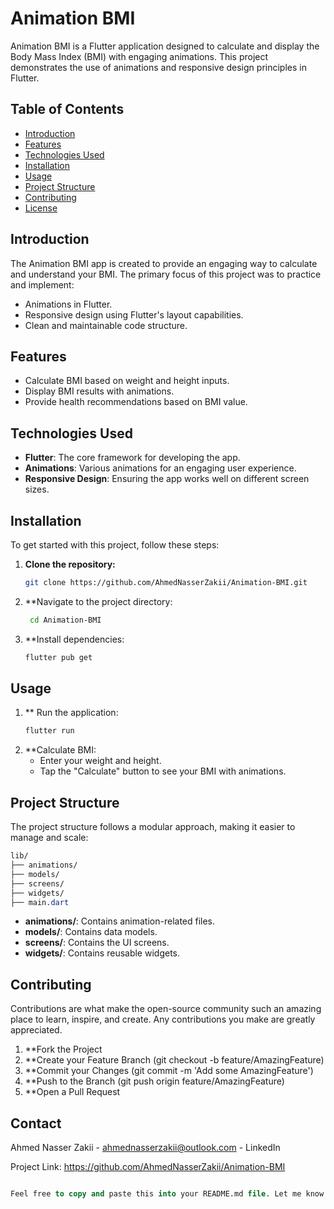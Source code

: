 # Animation BMI

Animation BMI is a Flutter application designed to calculate and display the Body Mass Index (BMI) with engaging animations. This project demonstrates the use of animations and responsive design principles in Flutter.

## Table of Contents

- [Introduction](#introduction)
- [Features](#features)
- [Technologies Used](#technologies-used)
- [Installation](#installation)
- [Usage](#usage)
- [Project Structure](#project-structure)
- [Contributing](#contributing)
- [License](#license)

## Introduction

The Animation BMI app is created to provide an engaging way to calculate and understand your BMI. The primary focus of this project was to practice and implement:
- Animations in Flutter.
- Responsive design using Flutter's layout capabilities.
- Clean and maintainable code structure.

## Features

- Calculate BMI based on weight and height inputs.
- Display BMI results with animations.
- Provide health recommendations based on BMI value.

## Technologies Used

- **Flutter**: The core framework for developing the app.
- **Animations**: Various animations for an engaging user experience.
- **Responsive Design**: Ensuring the app works well on different screen sizes.

## Installation

To get started with this project, follow these steps:

1. **Clone the repository:**
   ```bash
   git clone https://github.com/AhmedNasserZakii/Animation-BMI.git
2. **Navigate to the project directory:
   ```bash
    cd Animation-BMI
3. **Install dependencies:
    ```bash
    flutter pub get


## Usage


1. ** Run the application:
   ```bash
   flutter run
2. **Calculate BMI:
   - Enter your weight and height.
   - Tap the "Calculate" button to see your BMI with animations.


## Project Structure


The project structure follows a modular approach, making it easier to manage and scale:

```css
lib/
├── animations/
├── models/
├── screens/
├── widgets/
├── main.dart

```
- **animations/**: Contains animation-related files.
- **models/**: Contains data models.
- **screens/**: Contains the UI screens.
- **widgets/**: Contains reusable widgets.


## Contributing


Contributions are what make the open-source community such an amazing place to learn, inspire, and create. Any contributions you make are greatly appreciated.

1. **Fork the Project
2. **Create your Feature Branch (git checkout -b feature/AmazingFeature)
3. **Commit your Changes (git commit -m 'Add some AmazingFeature')
4. **Push to the Branch (git push origin feature/AmazingFeature)
5. **Open a Pull Request

## Contact

Ahmed Nasser Zakii - ahmednasserzakii@outlook.com - LinkedIn

Project Link: https://github.com/AhmedNasserZakii/Animation-BMI

```sql

Feel free to copy and paste this into your README.md file. Let me know if you need any further assistance!




